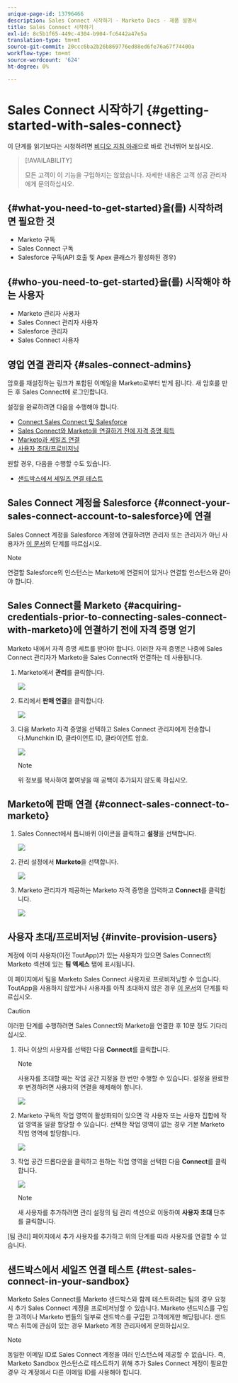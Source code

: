 ```yaml
---
unique-page-id: 13796466
description: Sales Connect 시작하기 - Marketo Docs - 제품 설명서
title: Sales Connect 시작하기
exl-id: 8c5b1f65-449c-4304-b904-fc6442a47e5a
translation-type: tm+mt
source-git-commit: 20ccc6ba2b26b869776ed88ed6fe76a67f74400a
workflow-type: tm+mt
source-wordcount: '624'
ht-degree: 0%

---
```


# Sales Connect 시작하기 {#getting-started-with-sales-connect}

이 단계를 읽기보다는 시청하려면 [비디오 지침 아래](#video)으로 바로 건너뛰어 보십시오.

>[!AVAILABILITY]
>
>모든 고객이 이 기능을 구입하지는 않았습니다. 자세한 내용은 고객 성공 관리자에게 문의하십시오.

## {#what-you-need-to-get-started}을(를) 시작하려면 필요한 것

* Marketo 구독
* Sales Connect 구독
* Salesforce 구독(API 호출 및 Apex 클래스가 활성화된 경우)

## {#who-you-need-to-get-started}을(를) 시작해야 하는 사용자

* Marketo 관리자 사용자
* Sales Connect 관리자 사용자
* Salesforce 관리자
* Sales Connect 사용자

## 영업 연결 관리자 {#sales-connect-admins}

암호를 재설정하는 링크가 포함된 이메일을 Marketo로부터 받게 됩니다. 새 암호를 만든 후 Sales Connect에 로그인합니다.

설정을 완료하려면 다음을 수행해야 합니다.

* [Connect Sales Connect 및 Salesforce](#connect-your-sales-connect-account-to-salesforce)
* [Sales Connect와 Marketo을 연결하기 전에 자격 증명 획득](#acquiring-credentials-prior-to-connecting-sales-connect-with-marketo)
* [Marketo과 세일즈 연결](#connect-sales-connect-to-marketo)
* [사용자 초대/프로비저닝](#invite-provision-users)

원할 경우, 다음을 수행할 수도 있습니다.

* [샌드박스에서 세일즈 연결 테스트](#test-sales-connect-in-your-sandbox)

## Sales Connect 계정을 Salesforce {#connect-your-sales-connect-account-to-salesforce}에 연결

Sales Connect 계정을 Salesforce 계정에 연결하려면 관리자 또는 관리자가 아닌 사용자가 [이 문서](/help/marketo/product-docs/marketo-sales-connect/crm/salesforce-integration/connect-your-sales-connect-account-to-salesforce.md)의 단계를 따르십시오.

>[!NOTE]
>
>연결할 Salesforce의 인스턴스는 Marketo에 연결되어 있거나 연결할 인스턴스와 같아야 합니다.

## Sales Connect를 Marketo {#acquiring-credentials-prior-to-connecting-sales-connect-with-marketo}에 연결하기 전에 자격 증명 얻기

Marketo 내에서 자격 증명 세트를 받아야 합니다. 이러한 자격 증명은 나중에 Sales Connect 관리자가 Marketo을 Sales Connect와 연결하는 데 사용됩니다.

1. Marketo에서 **관리**&#x200B;를 클릭합니다.

   ![](assets/one.png)

1. 트리에서 **판매 연결**&#x200B;을 클릭합니다.

   ![](assets/two.png)

1. 다음 Marketo 자격 증명을 선택하고 Sales Connect 관리자에게 전송합니다.Munchkin ID, 클라이언트 ID, 클라이언트 암호.

   ![](assets/3.jpg)

   >[!NOTE]
   >
   >위 정보를 복사하여 붙여넣을 때 공백이 추가되지 않도록 하십시오.

## Marketo에 판매 연결 {#connect-sales-connect-to-marketo}

1. Sales Connect에서 톱니바퀴 아이콘을 클릭하고 **설정**&#x200B;을 선택합니다.

   ![](assets/four.png)

1. 관리 설정에서 **Marketo**&#x200B;을 선택합니다.

   ![](assets/eight.png)

1. Marketo 관리자가 제공하는 Marketo 자격 증명을 입력하고 **Connect**&#x200B;를 클릭합니다.

   ![](assets/credentials.png)

## 사용자 초대/프로비저닝 {#invite-provision-users}

계정에 이미 사용자(이전 ToutApp)가 있는 사용자가 있으면 Sales Connect의 Marketo 섹션에 있는 **팀 액세스** 탭에 표시됩니다.

이 페이지에서 팀을 Marketo Sales Connect 사용자로 프로비저닝할 수 있습니다. ToutApp을 사용하지 않았거나 사용자를 아직 초대하지 않은 경우 [이 문서](/help/marketo/product-docs/marketo-sales-connect/admin/invite-users.md)의 단계를 따르십시오.

>[!CAUTION]
>
>이러한 단계를 수행하려면 Sales Connect와 Marketo을 연결한 후 10분 정도 기다리십시오.

1. 하나 이상의 사용자를 선택한 다음 **Connect**&#x200B;를 클릭합니다.

   >[!NOTE]
   >
   >사용자를 초대할 때는 작업 공간 지정을 한 번만 수행할 수 있습니다. 설정을 완료한 후 변경하려면 사용자의 연결을 해제해야 합니다.

   ![](assets/users.png)

1. Marketo 구독의 작업 영역이 활성화되어 있으면 각 사용자 또는 사용자 집합에 작업 영역을 일괄 할당할 수 있습니다. 선택한 작업 영역이 없는 경우 기본 Marketo 작업 영역에 할당합니다.

   ![](assets/nine.jpg)

1. 작업 공간 드롭다운을 클릭하고 원하는 작업 영역을 선택한 다음 **Connect**&#x200B;를 클릭합니다.

   ![](assets/ten.png)

   >[!NOTE]
   >
   >새 사용자를 추가하려면 관리 설정의 팀 관리 섹션으로 이동하여 **사용자 초대** 단추를 클릭합니다.

[팀 관리] 페이지에서 추가 사용자를 추가하고 위의 단계를 따라 사용자를 연결할 수 있습니다.

## 샌드박스에서 세일즈 연결 테스트 {#test-sales-connect-in-your-sandbox}

Marketo Sales Connect를 Marketo 샌드박스와 함께 테스트하려는 팀의 경우 요청 시 추가 Sales Connect 계정을 프로비저닝할 수 있습니다. Marketo 샌드박스를 구입한 고객이나 Marketo 번들의 일부로 샌드박스를 구입한 고객에게만 해당됩니다. 샌드박스 취득에 관심이 있는 경우 Marketo 계정 관리자에게 문의하십시오.

>[!NOTE]
>
>동일한 이메일 ID로 Sales Connect 계정을 여러 인스턴스에 제공할 수 없습니다. 즉, Marketo Sandbox 인스턴스로 테스트하기 위해 추가 Sales Connect 계정이 필요한 경우 각 계정에서 다른 이메일 ID를 사용해야 합니다.
